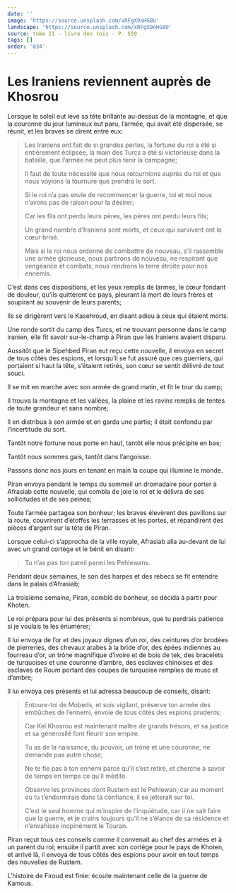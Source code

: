 ```yaml
---
date: ''
image: 'https://source.unsplash.com/xRFgX9oHG8U'
landscape: 'https://source.unsplash.com/xRFgX9oHG8U'
source: tome II - livre des rois - P. 559
tags: []
order: '034'
---
```


# Les Iraniens reviennent auprès de Khosrou

Lorsque le soleil eut levé sa tête brillante au-dessus de la montagne, et que la couronne du jour lumineux eut paru, l’armée, qui avait été dispersée, se réunit, et les braves se dirent entre eux:

> Les Iraniens ont fait de si grandes pertes, la fortune du roi a été si entièrement éclipsée, la main des Turcs a été si victorieuse dans la bataille, que l’armée ne peut plus tenir la campagne;
>
> Il faut de toute nécessité que nous retournions auprès du roi et que nous voyions la tournure que prendra le sort.
>
> Si le roi n’a pas envie de recommencer la guerre, toi et moi nous n’avons pas de raison pour la désirer;
>
> Car les fils ont perdu leurs pères, les pères ont perdu leurs fils;
>
> Un grand nombre d’Iraniens sont morts, et ceux qui survivent ont le cœur brisé.
>
> Mais si le roi nous ordonne de combattre de nouveau, s’il rassemble une armée glorieuse, nous partirons de nouveau, ne respirant que vengeance et combats, nous rendrons la terre étroite pour nos ennemis.

C’est dans ces dispositions, et les yeux remplis de larmes, le cœur fondant de douleur, qu’ils quittèrent ce pays, pleurant la mort de leurs frères et soupirant au souvenir de leurs parents;

Ils se dirigèrent vers le Kasehroud, en disant adieu à ceux qui étaient morts.

Une ronde sortit du camp des Turcs, et ne trouvant personne dans le camp iranien, elle fit savoir sur-le-champ à Piran que les Iraniens avaient disparu.

Aussitôt que le Sipehbed Piran eut reçu cette nouvelle, il envoya en secret de tous côtés des espions, et lorsqu’il se fut assuré que ces guerriers, qui portaient si haut la tête, s’étaient retirés, son cœur se sentit délivré de tout souci.

Il se mit en marche avec son armée de grand matin, et fit le tour du camp;

Il trouva la montagne et les vallées, la plaine et les ravins remplis de tentes de toute grandeur et sans nombre;

Il en distribua à son armée et en garda une partie; il était confondu par l’incertitude du sort.

Tantôt notre fortune nous porte en haut, tantôt elle nous précipite en bas;

Tantôt nous sommes gais, tantôt dans l’angoisse.

Passons donc nos jours en tenant en main la coupe qui illumine le monde.

Piran envoya pendant le temps du sommeil un dromadaire pour porter à Afrasiab cette nouvelle, qui combla de joie le roi et le délivra de ses sollicitudes et de ses peines;

Toute l’armée partagea son bonheur; les braves élevèrent des pavillons sur la route, couvrirent d’étoffes les terrasses et les portes, et répandirent des pièces d’argent sur la tête de Piran.

Lorsque celui-ci s’approcha de la ville royale, Afrasiab alla au-devant de lui avec un grand cortège et le bénit en disant:

> Tu n’as pas ton pareil parmi les Pehlewans.

Pendant deux semaines, le son des harpes et des rebecs se fit entendre dans le palais d’Afrasiab;

La troisième semaine, Piran, comblé de bonheur, se décida à partir pour Khoten.

Le roi prépara pour lui des présents si nombreux, que tu perdrais patience si je voulais te les énumérer;

Il lui envoya de l’or et des joyaux dignes d’un roi, des ceintures d’or brodées de pierreries, des chevaux arabes à la bride d’or, des épées indiennes au fourreau d’or, un trône magnifique d’ivoire et de bois de tek, des bracelets de turquoises et une couronne d’ambre, des esclaves chinoises et des esclaves de Roum portant des coupes de turquoise remplies de musc et d’ambre;

Il lui envoya ces présents et lui adressa beaucoup de conseils, disant:

> Entoure-toi de Mobeds, et sois vigilant, préserve ton armée des embûches de l’ennemi, envoie de tous côtés des espions prudents;
>
> Car Keï Khosrou est maintenant maître de grands trésors, et sa justice et sa générosilé font fleurir son empire.
>
> Tu as de la naissance, du pouvoir, un trône et une couronne, ne demande pas autre chose;
>
> Ne te fie pas à ton ennemi parce qu’il s’est retiré, et cherche à savoir de temps en temps ce qu’il médite.
>
> Observe les provinces dont Rustem est le Pehlewan, car au moment où tu t’endormirais dans ta confiance, il se jetterait sur toi.
>
> C’est le seul homme qui m’inspire de l’inquiétude, car il ne sait faire que la guerre, et je crains toujours qu’il ne s’élance de sa résidence et n’envahisse inopinément le Touran.

Piran reçut tous ces conseils comme il convenait au chef des armées et à un parent du roi; ensuite il partit avec son cortége pour le pays de Khoten, et arrivé là, il envoya de tous côtés des espions pour avoir en tout temps des nouvelles de Rustem.

L’histoire de Firoud est finie: écoute maintenant celle de la guerre de Kamous.
